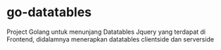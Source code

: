 # go-datatables
Project Golang untuk menunjang Datatables Jquery yang terdapat di Frontend, didalamnya menerapkan datatables clientside dan serverside
